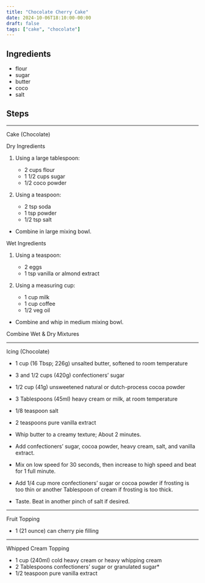 ```yaml
---
title: "Chocolate Cherry Cake"
date: 2024-10-06T18:10:00-00:00
draft: false
tags: ["cake", "chocolate"]
---
```


## Ingredients

* flour
* sugar
* butter
* coco
* salt


## Steps

---
Cake (Chocolate)

Dry Ingredients

1. Using a large tablespoon:
    - 2 cups flour
    - 1 1/2 cups sugar
    - 1/2 coco powder

2. Using a teaspoon:
    - 2 tsp soda
    - 1 tsp powder
    - 1/2 tsp salt

- Combine in large mixing bowl.

Wet Ingredients

1. Using a teaspoon:
    - 2 eggs
    - 1 tsp vanilla or almond extract

2. Using a measuring cup:
    - 1 cup milk
    - 1 cup coffee
    - 1/2 veg oil

- Combine and whip in medium mixing bowl.

Combine Wet & Dry Mixtures

---
Icing (Chocolate)

- 1 cup (16 Tbsp; 226g) unsalted butter, softened to room temperature
- 3 and 1/2 cups (420g) confectioners’ sugar
- 1/2 cup (41g) unsweetened natural or dutch-process cocoa powder
- 3 Tablespoons (45ml) heavy cream or milk, at room temperature
- 1/8 teaspoon salt
- 2 teaspoons pure vanilla extract

- Whip butter to a creamy texture; About 2 minutes.
- Add confectioners’ sugar, cocoa powder, heavy cream, salt, and vanilla extract.
- Mix on low speed for 30 seconds, then increase to high speed and beat for 1 full minute.
- Add 1/4 cup more confectioners’ sugar or cocoa powder if frosting is too thin or another Tablespoon of cream if frosting is too thick.
- Taste. Beat in another pinch of salt if desired.

---
Fruit Topping
- 1 (21 ounce) can cherry pie filling

---
Whipped Cream Topping

- 1 cup (240ml) cold heavy cream or heavy whipping cream
- 2 Tablespoons confectioners’ sugar or granulated sugar*
- 1/2 teaspoon pure vanilla extract